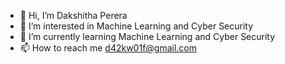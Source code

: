 - 👋 Hi, I’m Dakshitha Perera
- 👀 I’m interested in Machine Learning and Cyber Security
- 🌱 I’m currently learning Machine Learning and Cyber Security
- 📫 How to reach me d42kw01f@gmail.com

<!---
d42kw01f/d42kw01f is a ✨ special ✨ repository because its `README.md` (this file) appears on your GitHub profile.
You can click the Preview link to take a look at your changes.
- 💞️ I’m looking to collaborate on ...
--->
